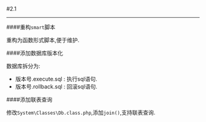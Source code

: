 #2.1

---

####重构`smart`脚本

重构为函数形式脚本,便于维护.

####添加数据库版本化

数据库拆分为:

* 版本号.execute.sql : 执行sql语句.
* 版本号.rollback.sql : 回滚sql语句.

####添加联表查询

修改`System\Classes\Db.class.php`,添加`join()`,支持联表查询.




